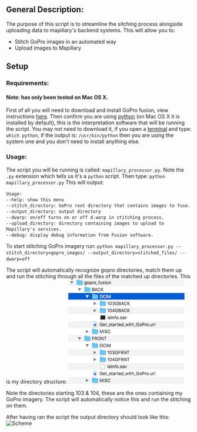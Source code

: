 ## General Description:

The purpose of this script is to streamline the sitching process alongside uploading data to mapillary's backend systems.
This will allow you to:
- Stitch GoPro images in an automated way
- Upload images to Mapillary

## Setup

### Requirements:

#### Note: has only been tested on Mac OS X.

First of all you will need to download and install GoPro fusion, view instructions [here](https://gopro.com/help/articles/how_to/how-to-install-fusion-studio-mac).
Then confirm you are using [python](https://www.python.org/downloads/mac-osx/) (on Mac OS X it is installed by default), this is the interpretation software that will be running the script.
You may not need to download it, if you open a [terminal](https://blog.teamtreehouse.com/introduction-to-the-mac-os-x-command-line) and type:
`which python`, if the output is: `/usr/bin/python` then you are using the system one and you don't need to install anything else.

### Usage:

The script you will be running is called: `mapillary_processor.py`. Note the `.py` extension which tells us it's a `python` script.
Then type:
`python mapillary_processor.py`
This will output:
```
Usage:
--help: show this menu
--stitch_directory: GoPro root directory that contains images to fuse.
--output_directory: output directory
--dwarp: on/off turns on or off d.warp in stitching process.
--upload_directory: directory containing images to upload to Mapillary's services.
--debug: display debug information from Fusion software.
```

To start stitching GoPro imagery run:
`python mapillary_processor.py --stitch_directory=gopro_images/ --output_directory=stitched_files/ --dwarp=off`

The script will automatically recognize gopro directories, match them up and run the stitching through all the files of the matched
up directories.
This is my directory structure:
![Scheme](directory_structure.jpeg)

Note the directories starting 103 & 104, these are the ones containing my GoPro imagery.
The script will automatically notice this and run the stitching on them.

After having ran the script the output directory should look like this:
![Scheme](directory_output_structure.pngg)
